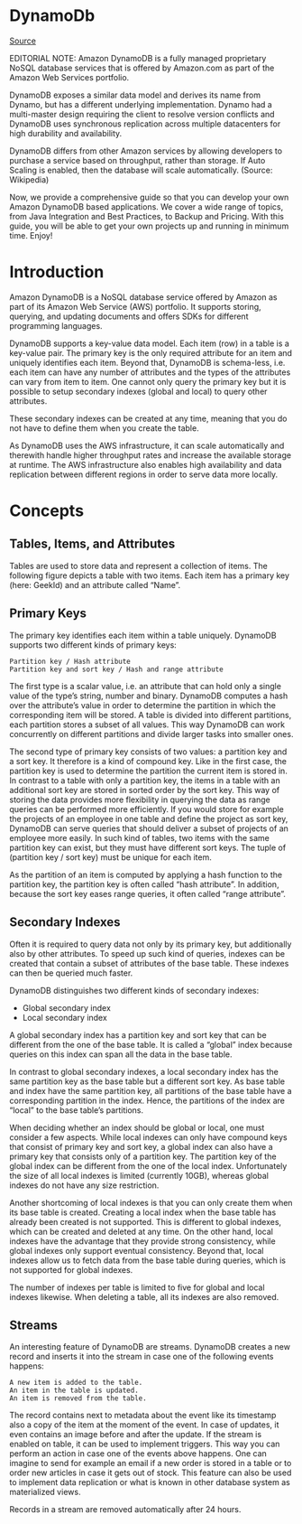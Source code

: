 # DynamoDb

[Source](https://www.javacodegeeks.com/2017/10/amazon-dynamodb-tutorial.html)

EDITORIAL NOTE: Amazon DynamoDB is a fully managed proprietary NoSQL database services that is offered by Amazon.com as part of the Amazon Web Services portfolio.

DynamoDB exposes a similar data model and derives its name from Dynamo, but has a different underlying implementation. Dynamo had a multi-master design requiring the client to resolve version conflicts and DynamoDB uses synchronous replication across multiple datacenters for high durability and availability.

DynamoDB differs from other Amazon services by allowing developers to purchase a service based on throughput, rather than storage. If Auto Scaling is enabled, then the database will scale automatically. (Source: Wikipedia)

Now, we provide a comprehensive guide so that you can develop your own Amazon DynamoDB based applications. We cover a wide range of topics, from Java Integration and Best Practices, to Backup and Pricing. With this guide, you will be able to get your own projects up and running in minimum time. Enjoy!


# Introduction

Amazon DynamoDB is a NoSQL database service offered by Amazon as part of its Amazon Web Service (AWS) portfolio. It supports storing, querying, and updating documents and offers SDKs for different programming languages.

DynamoDB supports a key-value data model. Each item (row) in a table is a key-value pair. The primary key is the only required attribute for an item and uniquely identifies each item. Beyond that, DynamoDB is schema-less, i.e. each item can have any number of attributes and the types of the attributes can vary from item to item. One cannot only query the primary key but it is possible to setup secondary indexes (global and local) to query other attributes.

These secondary indexes can be created at any time, meaning that you do not have to define them when you create the table.

As DynamoDB uses the AWS infrastructure, it can scale automatically and therewith handle higher throughput rates and increase the available storage at runtime. The AWS infrastructure also enables high availability and data replication
between different regions in order to serve data more locally. 

# Concepts

## Tables, Items, and Attributes

Tables are used to store data and represent a collection of items. The following figure depicts a table with two items. Each item has a primary key (here: GeekId) and an attribute called “Name”.

## Primary Keys

The primary key identifies each item within a table uniquely. DynamoDB supports two different kinds of primary keys:

    Partition key / Hash attribute
    Partition key and sort key / Hash and range attribute

The first type is a scalar value, i.e. an attribute that can hold only a single value of the type’s string, number and binary. DynamoDB computes a hash over the attribute’s value in order to determine the partition in which the corresponding item will be stored. A table is divided into different partitions, each partition stores a subset of all values. This way DynamoDB can work concurrently on different partitions and divide larger tasks into smaller ones.

The second type of primary key consists of two values: a partition key and a sort key. It therefore is a kind of compound key. Like in the first case, the partition key is used to determine the partition the current item is stored in. In contrast to a table with only a partition key, the items in a table with an additional sort key are stored in sorted order by the sort key. This way of storing the data provides more flexibility in querying the data as range queries can be performed more efficiently. If you would store for example the projects of an employee in one table and define the project as sort key, DynamoDB can serve queries that should deliver a subset of projects of an employee more easily. In such kind of tables, two items with the same partition key can exist, but they must have different sort keys. The tuple of (partition key / sort key) must be unique for each item.

As the partition of an item is computed by applying a hash function to the partition key, the partition key is often called “hash attribute”. In addition, because the sort key eases range queries, it often called “range attribute”.

## Secondary Indexes

Often it is required to query data not only by its primary key, but additionally also by other attributes. To speed up such kind of queries, indexes can be created that contain a subset of attributes of the base table. These indexes can then be queried much faster.

DynamoDB distinguishes two different kinds of secondary indexes:
- Global secondary index
- Local secondary index

A global secondary index has a partition key and sort key that can be different from the one of the base table. It is called a “global” index because queries on this index can span all the data in the base table.

In contrast to global secondary indexes, a local secondary index has the same partition key as the base table but a different sort key. As base table and index have the same partition key, all partitions of the base table have a corresponding partition in the index. Hence, the partitions of the index are “local” to the base table’s partitions.

When deciding whether an index should be global or local, one must consider a few aspects. While local indexes can only have compound keys that consist of primary key and sort key, a global index can also have a primary key that consists only of a partition key. The partition key of the global index can be different from the one of the local index. Unfortunately the size of all local indexes is limited (currently 10GB), whereas global indexes do not have any size restriction.

Another shortcoming of local indexes is that you can only create them when its base table is created. Creating a local index when the base table has already been created is not supported. This is different to global indexes, which can be created and deleted at any time. On the other hand, local indexes have the advantage that they provide strong consistency, while global indexes only support eventual consistency. Beyond that, local indexes allow us to fetch data from the base table during queries, which is not supported for global indexes.

The number of indexes per table is limited to five for global and local indexes likewise. When deleting a table, all its indexes are also removed.

## Streams

An interesting feature of DynamoDB are streams. DynamoDB creates a new record and inserts it into the stream in case one of the following events happens:

    A new item is added to the table.
    An item in the table is updated.
    An item is removed from the table.

The record contains next to metadata about the event like its timestamp also a copy of the item at the moment of the event. In case of updates, it even contains an image before and after the update. If the stream is enabled on table, it can be used to implement triggers. This way you can perform an action in case one of the events above happens. One can imagine to send for example an email if a new order is stored in a table or to order new articles in case it gets out of stock. This feature can also be used to implement data replication or what is known in other database system as materialized views.

Records in a stream are removed automatically after 24 hours.




